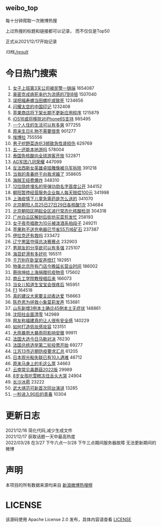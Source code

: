 weibo_top  
---
每十分钟爬取一次微博热搜  

上过热搜的标题和链接都可以记录， 而不仅仅是Top50

正式从2021/12/17开始记录  

*归档[./result](./result/)*

# 今日热门搜索  
1. [女子上班第3天公司被民警一锅端](https://s.weibo.com//weibo?q=%23%E5%A5%B3%E5%AD%90%E4%B8%8A%E7%8F%AD%E7%AC%AC3%E5%A4%A9%E5%85%AC%E5%8F%B8%E8%A2%AB%E6%B0%91%E8%AD%A6%E4%B8%80%E9%94%85%E7%AB%AF%23&Refer=top) 1654087
2. [奥密克戎病死率约为流感的7到8倍](https://s.weibo.com//weibo?q=%23%E5%A5%A5%E5%AF%86%E5%85%8B%E6%88%8E%E7%97%85%E6%AD%BB%E7%8E%87%E7%BA%A6%E4%B8%BA%E6%B5%81%E6%84%9F%E7%9A%847%E5%88%B08%E5%80%8D%23&Refer=top) 1507040
3. [误把福寿螺当田螺吃或致死](https://s.weibo.com//weibo?q=%23%E8%AF%AF%E6%8A%8A%E7%A6%8F%E5%AF%BF%E8%9E%BA%E5%BD%93%E7%94%B0%E8%9E%BA%E5%90%83%E6%88%96%E8%87%B4%E6%AD%BB%23&Refer=top) 1234656
4. [闪耀太空的中国印记](https://s.weibo.com//weibo?q=%23%E9%97%AA%E8%80%80%E5%A4%AA%E7%A9%BA%E7%9A%84%E4%B8%AD%E5%9B%BD%E5%8D%B0%E8%AE%B0%23&Refer=top) 1232408
5. [苹果商店将下架长期不更新应用程序](https://s.weibo.com//weibo?q=%23%E8%8B%B9%E6%9E%9C%E5%95%86%E5%BA%97%E5%B0%86%E4%B8%8B%E6%9E%B6%E9%95%BF%E6%9C%9F%E4%B8%8D%E6%9B%B4%E6%96%B0%E5%BA%94%E7%94%A8%E7%A8%8B%E5%BA%8F%23&Refer=top) 1215879
6. [iOS16或将移除对iPhone6S支持](https://s.weibo.com//weibo?q=%23iOS16%E6%88%96%E5%B0%86%E7%A7%BB%E9%99%A4%E5%AF%B9iPhone6S%E6%94%AF%E6%8C%81%23&Refer=top) 985495
7. [一个人住的生活可以有多爽](https://s.weibo.com//weibo?q=%23%E4%B8%80%E4%B8%AA%E4%BA%BA%E4%BD%8F%E7%9A%84%E7%94%9F%E6%B4%BB%E5%8F%AF%E4%BB%A5%E6%9C%89%E5%A4%9A%E7%88%BD%23&Refer=top) 977255
8. [原来生日礼物不需要很贵](https://s.weibo.com//weibo?q=%23%E5%8E%9F%E6%9D%A5%E7%94%9F%E6%97%A5%E7%A4%BC%E7%89%A9%E4%B8%8D%E9%9C%80%E8%A6%81%E5%BE%88%E8%B4%B5%23&Refer=top) 901277
9. [埃博拉](https://s.weibo.com//weibo?q=%E5%9F%83%E5%8D%9A%E6%8B%89&Refer=top) 755556
10. [男子挖野菜连吃3顿致急性肾损伤](https://s.weibo.com//weibo?q=%23%E7%94%B7%E5%AD%90%E6%8C%96%E9%87%8E%E8%8F%9C%E8%BF%9E%E5%90%833%E9%A1%BF%E8%87%B4%E6%80%A5%E6%80%A7%E8%82%BE%E6%8D%9F%E4%BC%A4%23&Refer=top) 629769
11. [五一还能本地游吗](https://s.weibo.com//weibo?q=%23%E4%BA%94%E4%B8%80%E8%BF%98%E8%83%BD%E6%9C%AC%E5%9C%B0%E6%B8%B8%E5%90%97%23&Refer=top) 578004
12. [泰国免核酸向全球游客开放](https://s.weibo.com//weibo?q=%23%E6%B3%B0%E5%9B%BD%E5%85%8D%E6%A0%B8%E9%85%B8%E5%90%91%E5%85%A8%E7%90%83%E6%B8%B8%E5%AE%A2%E5%BC%80%E6%94%BE%23&Refer=top) 522871
13. [AG军团八冠荣耀](https://s.weibo.com//weibo?q=%23AG%E5%86%9B%E5%9B%A2%E5%85%AB%E5%86%A0%E8%8D%A3%E8%80%80%23&Refer=top) 447099
14. [反法西斯女英雄卓娅雕像被乌军拆除](https://s.weibo.com//weibo?q=%23%E5%8F%8D%E6%B3%95%E8%A5%BF%E6%96%AF%E5%A5%B3%E8%8B%B1%E9%9B%84%E5%8D%93%E5%A8%85%E9%9B%95%E5%83%8F%E8%A2%AB%E4%B9%8C%E5%86%9B%E6%8B%86%E9%99%A4%23&Refer=top) 391218
15. [当我的青春终于向我求婚了](https://s.weibo.com//weibo?q=%23%E5%BD%93%E6%88%91%E7%9A%84%E9%9D%92%E6%98%A5%E7%BB%88%E4%BA%8E%E5%90%91%E6%88%91%E6%B1%82%E5%A9%9A%E4%BA%86%23&Refer=top) 358605
16. [海贼王经费爆炸](https://s.weibo.com//weibo?q=%23%E6%B5%B7%E8%B4%BC%E7%8E%8B%E7%BB%8F%E8%B4%B9%E7%88%86%E7%82%B8%23&Refer=top) 348310
17. [12位隐姓埋名的导弹功勋名字首度公开](https://s.weibo.com//weibo?q=%2312%E4%BD%8D%E9%9A%90%E5%A7%93%E5%9F%8B%E5%90%8D%E7%9A%84%E5%AF%BC%E5%BC%B9%E5%8A%9F%E5%8B%8B%E5%90%8D%E5%AD%97%E9%A6%96%E5%BA%A6%E5%85%AC%E5%BC%80%23&Refer=top) 344152
18. [朝阳暂停经营服务企业每人每天赔偿100元](https://s.weibo.com//weibo?q=%23%E6%9C%9D%E9%98%B3%E6%9A%82%E5%81%9C%E7%BB%8F%E8%90%A5%E6%9C%8D%E5%8A%A1%E4%BC%81%E4%B8%9A%E6%AF%8F%E4%BA%BA%E6%AF%8F%E5%A4%A9%E8%B5%94%E5%81%BF100%E5%85%83%23&Refer=top) 341998
19. [上海疫情下儿童急需药是怎么送的](https://s.weibo.com//weibo?q=%23%E4%B8%8A%E6%B5%B7%E7%96%AB%E6%83%85%E4%B8%8B%E5%84%BF%E7%AB%A5%E6%80%A5%E9%9C%80%E8%8D%AF%E6%98%AF%E6%80%8E%E4%B9%88%E9%80%81%E7%9A%84%23&Refer=top) 341070
20. [北京朝阳人员25日27日29日各核酸1次](https://s.weibo.com//weibo?q=%23%E5%8C%97%E4%BA%AC%E6%9C%9D%E9%98%B3%E4%BA%BA%E5%91%9825%E6%97%A527%E6%97%A529%E6%97%A5%E5%90%84%E6%A0%B8%E9%85%B81%E6%AC%A1%23&Refer=top) 334684
21. [北京朝阳区明起全区进行常态化核酸检测](https://s.weibo.com//weibo?q=%23%E5%8C%97%E4%BA%AC%E6%9C%9D%E9%98%B3%E5%8C%BA%E6%98%8E%E8%B5%B7%E5%85%A8%E5%8C%BA%E8%BF%9B%E8%A1%8C%E5%B8%B8%E6%80%81%E5%8C%96%E6%A0%B8%E9%85%B8%E6%A3%80%E6%B5%8B%23&Refer=top) 304318
22. [广州白云区解封后街坊买菜剪发忙](https://s.weibo.com//weibo?q=%23%E5%B9%BF%E5%B7%9E%E7%99%BD%E4%BA%91%E5%8C%BA%E8%A7%A3%E5%B0%81%E5%90%8E%E8%A1%97%E5%9D%8A%E4%B9%B0%E8%8F%9C%E5%89%AA%E5%8F%91%E5%BF%99%23&Refer=top) 258193
23. [女子夜市唱歌为10元被泼酒系拍段子](https://s.weibo.com//weibo?q=%23%E5%A5%B3%E5%AD%90%E5%A4%9C%E5%B8%82%E5%94%B1%E6%AD%8C%E4%B8%BA10%E5%85%83%E8%A2%AB%E6%B3%BC%E9%85%92%E7%B3%BB%E6%8B%8D%E6%AE%B5%E5%AD%90%23&Refer=top) 249211
24. [苹果称不送充电器已节省55万吨矿石](https://s.weibo.com//weibo?q=%23%E8%8B%B9%E6%9E%9C%E7%A7%B0%E4%B8%8D%E9%80%81%E5%85%85%E7%94%B5%E5%99%A8%E5%B7%B2%E8%8A%82%E7%9C%8155%E4%B8%87%E5%90%A8%E7%9F%BF%E7%9F%B3%23&Refer=top) 237387
25. [伊拉克还有救吗](https://s.weibo.com//weibo?q=%E4%BC%8A%E6%8B%89%E5%85%8B%E8%BF%98%E6%9C%89%E6%95%91%E5%90%97&Refer=top) 233472
26. [辽宁男篮夺得总决赛赛点](https://s.weibo.com//weibo?q=%23%E8%BE%BD%E5%AE%81%E7%94%B7%E7%AF%AE%E5%A4%BA%E5%BE%97%E6%80%BB%E5%86%B3%E8%B5%9B%E8%B5%9B%E7%82%B9%23&Refer=top) 232903
27. [男朋友的分享欲可以有多强](https://s.weibo.com//weibo?q=%23%E7%94%B7%E6%9C%8B%E5%8F%8B%E7%9A%84%E5%88%86%E4%BA%AB%E6%AC%B2%E5%8F%AF%E4%BB%A5%E6%9C%89%E5%A4%9A%E5%BC%BA%23&Refer=top) 225107
28. [海苔虾滑有多好吃](https://s.weibo.com//weibo?q=%23%E6%B5%B7%E8%8B%94%E8%99%BE%E6%BB%91%E6%9C%89%E5%A4%9A%E5%A5%BD%E5%90%83%23&Refer=top) 195511
29. [千万别在卧室安声控灯](https://s.weibo.com//weibo?q=%23%E5%8D%83%E4%B8%87%E5%88%AB%E5%9C%A8%E5%8D%A7%E5%AE%A4%E5%AE%89%E5%A3%B0%E6%8E%A7%E7%81%AF%23&Refer=top) 192951
30. [物美北京所有门店今晚延长营业时间](https://s.weibo.com//weibo?q=%23%E7%89%A9%E7%BE%8E%E5%8C%97%E4%BA%AC%E6%89%80%E6%9C%89%E9%97%A8%E5%BA%97%E4%BB%8A%E6%99%9A%E5%BB%B6%E9%95%BF%E8%90%A5%E4%B8%9A%E6%97%B6%E9%97%B4%23&Refer=top) 186002
31. [蔡徐坤给上海捐赠抗疫物资](https://s.weibo.com//weibo?q=%23%E8%94%A1%E5%BE%90%E5%9D%A4%E7%BB%99%E4%B8%8A%E6%B5%B7%E6%8D%90%E8%B5%A0%E6%8A%97%E7%96%AB%E7%89%A9%E8%B5%84%23&Refer=top) 175602
32. [商丘工学院教授唱后来](https://s.weibo.com//weibo?q=%23%E5%95%86%E4%B8%98%E5%B7%A5%E5%AD%A6%E9%99%A2%E6%95%99%E6%8E%88%E5%94%B1%E5%90%8E%E6%9D%A5%23&Refer=top) 166073
33. [当女儿知道生宝宝会很疼后](https://s.weibo.com//weibo?q=%23%E5%BD%93%E5%A5%B3%E5%84%BF%E7%9F%A5%E9%81%93%E7%94%9F%E5%AE%9D%E5%AE%9D%E4%BC%9A%E5%BE%88%E7%96%BC%E5%90%8E%23&Refer=top) 165951
34. [F1](https://s.weibo.com//weibo?q=F1&Refer=top) 164518
35. [真的建议大家要主动表达爱](https://s.weibo.com//weibo?q=%23%E7%9C%9F%E7%9A%84%E5%BB%BA%E8%AE%AE%E5%A4%A7%E5%AE%B6%E8%A6%81%E4%B8%BB%E5%8A%A8%E8%A1%A8%E8%BE%BE%E7%88%B1%23&Refer=top) 156663
36. [陈乔恩为拯救小象莫莉发声](https://s.weibo.com//weibo?q=%23%E9%99%88%E4%B9%94%E6%81%A9%E4%B8%BA%E6%8B%AF%E6%95%91%E5%B0%8F%E8%B1%A1%E8%8E%AB%E8%8E%89%E5%8F%91%E5%A3%B0%23&Refer=top) 153681
37. [山东新增3例本土确诊45例本土无症状](https://s.weibo.com//weibo?q=%23%E5%B1%B1%E4%B8%9C%E6%96%B0%E5%A2%9E3%E4%BE%8B%E6%9C%AC%E5%9C%9F%E7%A1%AE%E8%AF%8A45%E4%BE%8B%E6%9C%AC%E5%9C%9F%E6%97%A0%E7%97%87%E7%8A%B6%23&Refer=top) 148861
38. [沈阳社会面清零](https://s.weibo.com//weibo?q=%23%E6%B2%88%E9%98%B3%E7%A4%BE%E4%BC%9A%E9%9D%A2%E6%B8%85%E9%9B%B6%23&Refer=top) 142989
39. [网友称福建真的让人很有安全感](https://s.weibo.com//weibo?q=%23%E7%BD%91%E5%8F%8B%E7%A7%B0%E7%A6%8F%E5%BB%BA%E7%9C%9F%E7%9A%84%E8%AE%A9%E4%BA%BA%E5%BE%88%E6%9C%89%E5%AE%89%E5%85%A8%E6%84%9F%23&Refer=top) 140229
40. [如何打造低妆感妆容](https://s.weibo.com//weibo?q=%23%E5%A6%82%E4%BD%95%E6%89%93%E9%80%A0%E4%BD%8E%E5%A6%86%E6%84%9F%E5%A6%86%E5%AE%B9%23&Refer=top) 123151
41. [大雨暴雨大暴雨将影响安徽](https://s.weibo.com//weibo?q=%23%E5%A4%A7%E9%9B%A8%E6%9A%B4%E9%9B%A8%E5%A4%A7%E6%9A%B4%E9%9B%A8%E5%B0%86%E5%BD%B1%E5%93%8D%E5%AE%89%E5%BE%BD%23&Refer=top) 99911
42. [法国大选今日马勒对决](https://s.weibo.com//weibo?q=%23%E6%B3%95%E5%9B%BD%E5%A4%A7%E9%80%89%E4%BB%8A%E6%97%A5%E9%A9%AC%E5%8B%92%E5%AF%B9%E5%86%B3%23&Refer=top) 76230
43. [法国总统选举第二轮投票开始](https://s.weibo.com//weibo?q=%23%E6%B3%95%E5%9B%BD%E6%80%BB%E7%BB%9F%E9%80%89%E4%B8%BE%E7%AC%AC%E4%BA%8C%E8%BD%AE%E6%8A%95%E7%A5%A8%E5%BC%80%E5%A7%8B%23&Refer=top) 69277
44. [江苏13市近期防疫要求汇总](https://s.weibo.com//weibo?q=%23%E6%B1%9F%E8%8B%8F13%E5%B8%82%E8%BF%91%E6%9C%9F%E9%98%B2%E7%96%AB%E8%A6%81%E6%B1%82%E6%B1%87%E6%80%BB%23&Refer=top) 61205
45. [日本观光船失联已有10人遇难](https://s.weibo.com//weibo?q=%23%E6%97%A5%E6%9C%AC%E8%A7%82%E5%85%89%E8%88%B9%E5%A4%B1%E8%81%94%E5%B7%B2%E6%9C%8910%E4%BA%BA%E9%81%87%E9%9A%BE%23&Refer=top) 46712
46. [原来马身上的毛这么厚](https://s.weibo.com//weibo?q=%23%E5%8E%9F%E6%9D%A5%E9%A9%AC%E8%BA%AB%E4%B8%8A%E7%9A%84%E6%AF%9B%E8%BF%99%E4%B9%88%E5%8E%9A%23&Refer=top) 34663
47. [云南常见毒蘑菇2022版](https://s.weibo.com//weibo?q=%23%E4%BA%91%E5%8D%97%E5%B8%B8%E8%A7%81%E6%AF%92%E8%98%91%E8%8F%872022%E7%89%88%23&Refer=top) 29989
48. [8岁女孩吃雪糕冻住舌头大哭](https://s.weibo.com//weibo?q=%238%E5%B2%81%E5%A5%B3%E5%AD%A9%E5%90%83%E9%9B%AA%E7%B3%95%E5%86%BB%E4%BD%8F%E8%88%8C%E5%A4%B4%E5%A4%A7%E5%93%AD%23&Refer=top) 24904
49. [长沙冰雹](https://s.weibo.com//weibo?q=%23%E9%95%BF%E6%B2%99%E5%86%B0%E9%9B%B9%23&Refer=top) 23222
50. [武大靖范可新首次同台演讲](https://s.weibo.com//weibo?q=%23%E6%AD%A6%E5%A4%A7%E9%9D%96%E8%8C%83%E5%8F%AF%E6%96%B0%E9%A6%96%E6%AC%A1%E5%90%8C%E5%8F%B0%E6%BC%94%E8%AE%B2%23&Refer=top) 13285
51. [一秒进入90后的青春](https://s.weibo.com//weibo?q=%23%E4%B8%80%E7%A7%92%E8%BF%9B%E5%85%A590%E5%90%8E%E7%9A%84%E9%9D%92%E6%98%A5%23&Refer=top) 10304
# 更新日志  
2021/12/16  简化代码,减少生成文件  
2021/12/17  获取话题一天中最高热度  
2022/03/28  在3/27 下午六点—3/28 下午三点期间服务器故障 无法更新期间的微博  
# 声明  
本项目的所有数据来源均来自 [新浪微博热搜榜](https://s.weibo.com/top/summary)  

# LICENSE
该源码使用 Apache License 2.0 发布，具体内容请查看 [LICENSE](./LICENSE)
